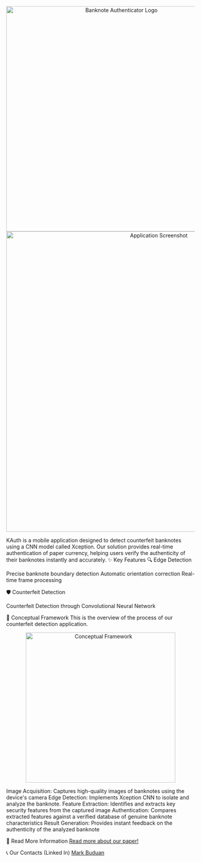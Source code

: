 <div align="center">
  <img src="https://github.com/user-attachments/assets/f8e39276-2f12-4acd-9c88-4918d41f4449" alt="Banknote Authenticator Logo" width="600"/>
</div>

<div align="center">
  <img src="https://github.com/user-attachments/assets/f760d9e8-aa5c-40c9-b934-14a0ee476147" alt="Application Screenshot" width="800"/>
</div>

KAuth is a mobile application designed to detect counterfeit banknotes using a CNN model called Xception. Our solution provides real-time authentication of paper currency, helping users verify the authenticity of their banknotes instantly and accurately.
✨ Key Features
🔍 Edge Detection

Precise banknote boundary detection
Automatic orientation correction
Real-time frame processing

🛡️ Counterfeit Detection

Counterfeit Detection through Convolutional Neural Network

🎯 Conceptual Framework
This is the overview of the process of our counterfeit detection application.
<div align="center">
  <img src="https://github.com/user-attachments/assets/082e6e52-956c-48d2-865e-2868a454a953" alt="Conceptual Framework" width="400"/>
</div>

Image Acquisition: Captures high-quality images of banknotes using the device's camera
Edge Detection: Implements Xception CNN to isolate and analyze the banknote.
Feature Extraction: Identifies and extracts key security features from the captured image
Authentication: Compares extracted features against a verified database of genuine banknote characteristics
Result Generation: Provides instant feedback on the authenticity of the analyzed banknote

📄 Read More Information 
<a href="https://drive.google.com/file/d/1BKMZvWK2EwCtGu8JyNbnzfgY_Y9h3-eW/view?usp=drive_link">Read more about our paper!</a>

📞 Our Contacts (Linked In)
<a href="https://www.linkedin.com/in/mark-buduan-4660a4337/">Mark Buduan</a>

